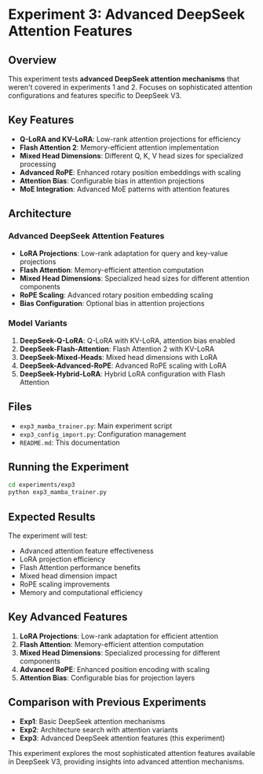 # Experiment 3: Advanced DeepSeek Attention Features

## Overview

This experiment tests **advanced DeepSeek attention mechanisms** that weren't covered in experiments 1 and 2. Focuses on sophisticated attention configurations and features specific to DeepSeek V3.

## Key Features

- **Q-LoRA and KV-LoRA**: Low-rank attention projections for efficiency
- **Flash Attention 2**: Memory-efficient attention implementation
- **Mixed Head Dimensions**: Different Q, K, V head sizes for specialized processing
- **Advanced RoPE**: Enhanced rotary position embeddings with scaling
- **Attention Bias**: Configurable bias in attention projections
- **MoE Integration**: Advanced MoE patterns with attention features

## Architecture

### Advanced DeepSeek Attention Features
- **LoRA Projections**: Low-rank adaptation for query and key-value projections
- **Flash Attention**: Memory-efficient attention computation
- **Mixed Head Dimensions**: Specialized head sizes for different attention components
- **RoPE Scaling**: Advanced rotary position embedding scaling
- **Bias Configuration**: Optional bias in attention projections

### Model Variants

1. **DeepSeek-Q-LoRA**: Q-LoRA with KV-LoRA, attention bias enabled
2. **DeepSeek-Flash-Attention**: Flash Attention 2 with KV-LoRA
3. **DeepSeek-Mixed-Heads**: Mixed head dimensions with LoRA
4. **DeepSeek-Advanced-RoPE**: Advanced RoPE scaling with LoRA
5. **DeepSeek-Hybrid-LoRA**: Hybrid LoRA configuration with Flash Attention

## Files

- `exp3_mamba_trainer.py`: Main experiment script
- `exp3_config_import.py`: Configuration management
- `README.md`: This documentation

## Running the Experiment

```bash
cd experiments/exp3
python exp3_mamba_trainer.py
```

## Expected Results

The experiment will test:
- Advanced attention feature effectiveness
- LoRA projection efficiency
- Flash Attention performance benefits
- Mixed head dimension impact
- RoPE scaling improvements
- Memory and computational efficiency

## Key Advanced Features

1. **LoRA Projections**: Low-rank adaptation for efficient attention
2. **Flash Attention**: Memory-efficient attention computation
3. **Mixed Head Dimensions**: Specialized processing for different components
4. **Advanced RoPE**: Enhanced position encoding with scaling
5. **Attention Bias**: Configurable bias for projection layers

## Comparison with Previous Experiments

- **Exp1**: Basic DeepSeek attention mechanisms
- **Exp2**: Architecture search with attention variants
- **Exp3**: Advanced DeepSeek attention features (this experiment)

This experiment explores the most sophisticated attention features available in DeepSeek V3, providing insights into advanced attention mechanisms.
